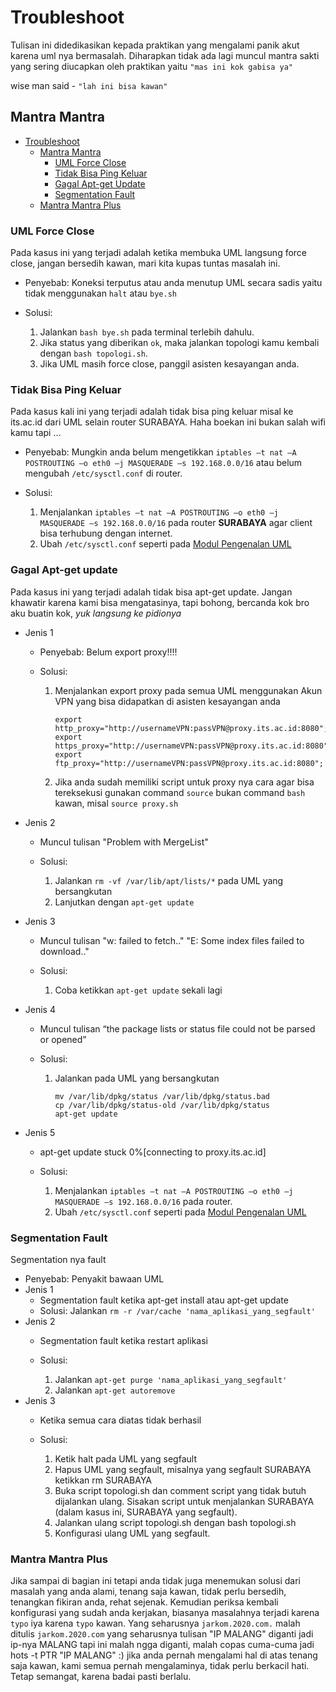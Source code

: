 # Troubleshoot

Tulisan ini didedikasikan kepada praktikan yang mengalami panik akut karena uml nya bermasalah. Diharapkan tidak ada lagi muncul mantra sakti yang sering diucapkan oleh praktikan yaitu `"mas ini kok gabisa ya"`

wise man said - `"lah ini bisa kawan"`

## Mantra Mantra
 *  [Troubleshoot](#Troubleshoot)
     * [Mantra Mantra](#mantra-mantra)
        * [UML Force Close](#uml-force-close)
        * [Tidak Bisa Ping Keluar](#tidak-bisa-ping-keluar)
        * [Gagal Apt-get Update](#gagal-apt-get-update)
        * [Segmentation Fault](#segmentation-fault)
     *  [Mantra Mantra Plus](#mantra-mantra-plus)

### UML Force Close
Pada kasus ini yang terjadi adalah ketika membuka UML langsung force close, jangan bersedih kawan, mari kita kupas tuntas masalah ini.
 
 * Penyebab: Koneksi terputus atau anda menutup UML secara sadis yaitu tidak menggunakan `halt` atau `bye.sh`
 * Solusi: 
    
    1. Jalankan `bash bye.sh` pada terminal terlebih dahulu.
    2. Jika status yang diberikan `ok`, maka jalankan topologi kamu kembali dengan `bash topologi.sh`.
    3. Jika UML masih force close, panggil asisten kesayangan anda.

### Tidak Bisa Ping Keluar 
Pada kasus kali ini yang terjadi adalah tidak bisa ping keluar misal ke its.ac.id dari UML selain router SURABAYA. Haha boekan ini bukan salah wifi kamu tapi ...

* Penyebab: Mungkin anda belum mengetikkan `iptables –t nat –A POSTROUTING –o eth0 –j MASQUERADE –s 192.168.0.0/16` atau belum mengubah `/etc/sysctl.conf` di router.

* Solusi: 
    
    1. Menjalankan `iptables –t nat –A POSTROUTING –o eth0 –j MASQUERADE –s 192.168.0.0/16` pada router **SURABAYA** agar client bisa terhubung dengan internet.
    2. Ubah `/etc/sysctl.conf` seperti pada [Modul Pengenalan UML ](https://github.com/arsitektur-jaringan-komputer/Modul-Jarkom/tree/modul-uml)

### Gagal Apt-get update
Pada kasus ini yang terjadi adalah tidak bisa apt-get update. Jangan khawatir karena kami bisa mengatasinya, tapi bohong, bercanda kok bro aku buatin kok, *yuk langsung ke pidionya*

* Jenis 1

    * Penyebab: Belum export proxy!!!!
    * Solusi:
        
        1. Menjalankan export proxy pada semua UML menggunakan Akun VPN yang bisa didapatkan di asisten kesayangan anda
            ```
            export http_proxy="http://usernameVPN:passVPN@proxy.its.ac.id:8080";
            export https_proxy="http://usernameVPN:passVPN@proxy.its.ac.id:8080";
            export ftp_proxy="http://usernameVPN:passVPN@proxy.its.ac.id:8080";
            ``` 
        2. Jika anda sudah memiliki script untuk proxy nya cara agar bisa tereksekusi gunakan command `source` bukan command `bash` kawan, misal `source proxy.sh`

* Jenis 2

    * Muncul tulisan "Problem with MergeList"
    * Solusi:
        
        1. Jalankan `rm -vf /var/lib/apt/lists/*` pada UML yang bersangkutan
        2. Lanjutkan dengan `apt-get update`

* Jenis 3
    
    * Muncul tulisan "w: failed to fetch.." "E: Some index files failed to download.."
    * Solusi:

        1. Coba ketikkan `apt-get update` sekali lagi

* Jenis 4
    
    * Muncul tulisan “the package lists or status file could not be parsed or opened”
    * Solusi:

        1. Jalankan pada UML yang bersangkutan
            ```
            mv /var/lib/dpkg/status /var/lib/dpkg/status.bad
            cp /var/lib/dpkg/status-old /var/lib/dpkg/status
            apt-get update
            ```
* Jenis 5
    
    * apt-get update stuck 0%[connecting to proxy.its.ac.id]
    * Solusi:

        1. Menjalankan `iptables –t nat –A POSTROUTING –o eth0 –j MASQUERADE –s 192.168.0.0/16` pada router.
        2. Ubah `/etc/sysctl.conf` seperti pada [Modul Pengenalan UML ](https://github.com/arsitektur-jaringan-komputer/Modul-Jarkom/tree/modul-uml)

### Segmentation Fault
Segmentation nya fault

* Penyebab: Penyakit bawaan UML
* Jenis 1
    * Segmentation fault ketika apt-get install atau apt-get update
    * Solusi: Jalankan `rm -r /var/cache 'nama_aplikasi_yang_segfault'`
* Jenis 2
    * Segmentation fault ketika restart aplikasi
    * Solusi: 
        
        1. Jalankan `apt-get purge 'nama_aplikasi_yang_segfault'`
        2. Jalankan `apt-get autoremove`
* Jenis 3 
    * Ketika semua cara diatas tidak berhasil
    * Solusi:

        1. Ketik halt pada UML yang segfault
        2. Hapus UML yang segfault, misalnya yang segfault SURABAYA ketikkan rm SURABAYA
        3. Buka script topologi.sh dan comment script yang tidak butuh dijalankan ulang. Sisakan script untuk menjalankan SURABAYA (dalam kasus ini, SURABAYA yang segfault).
        4. Jalankan ulang script topologi.sh dengan bash topologi.sh 
        5. Konfigurasi ulang UML yang segfault.


### Mantra Mantra Plus
Jika sampai di bagian ini tetapi anda tidak juga menemukan solusi dari masalah yang anda alami, tenang saja kawan, tidak perlu bersedih, tenangkan fikiran anda, rehat sejenak. Kemudian periksa kembali konfigurasi yang sudah anda kerjakan, biasanya masalahnya terjadi karena `typo` iya karena `typo` kawan. Yang seharusnya `jarkom.2020.com.` malah ditulis `jarkom.2020.com` yang seharusnya tulisan "IP MALANG" diganti jadi ip-nya MALANG tapi ini malah ngga diganti, malah copas cuma-cuma jadi hots -t PTR "IP MALANG" :) jika anda pernah mengalami hal di atas tenang saja kawan, kami semua pernah mengalaminya, tidak perlu berkacil hati. Tetap semangat, karena badai pasti berlalu.
